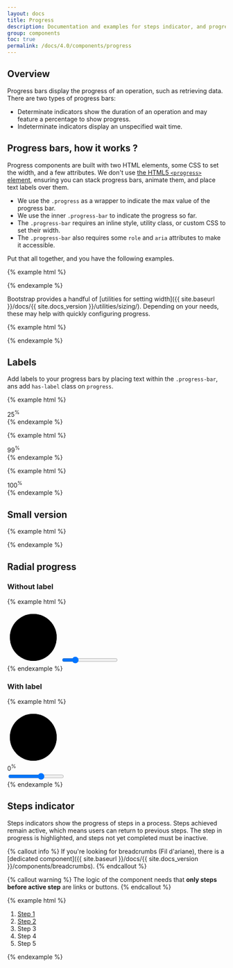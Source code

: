 ```yaml
---
layout: docs
title: Progress
description: Documentation and examples for steps indicator, and progress bars featuring support for stacked bars, animated backgrounds, and text labels.
group: components
toc: true
permalink: /docs/4.0/components/progress
---
```


## Overview

Progress bars display the progress of an operation, such as retrieving data.
There are two types of progress bars:
- Determinate indicators show the duration of an operation and may feature a percentage to show progress.
- Indeterminate indicators display an unspecified wait time.

## Progress bars, how it works ?

Progress components are built with two HTML elements, some CSS to set the width, and a few attributes. We don't use [the HTML5 `<progress>` element](https://developer.mozilla.org/en-US/docs/Web/HTML/Element/progress), ensuring you can stack progress bars, animate them, and place text labels over them.

- We use the `.progress` as a wrapper to indicate the max value of the progress bar.
- We use the inner `.progress-bar` to indicate the progress so far.
- The `.progress-bar` requires an inline style, utility class, or custom CSS to set their width.
- The `.progress-bar` also requires some `role` and `aria` attributes to make it accessible.

Put that all together, and you have the following examples.

{% example html %}
<div class="progress">
  <div class="progress-bar" role="progressbar" aria-valuenow="0" aria-valuemin="0" aria-valuemax="100"></div>
</div>
<div class="progress">
  <div class="progress-bar" role="progressbar" style="width: 25%" aria-valuenow="25" aria-valuemin="0" aria-valuemax="100"></div>
</div>
<div class="progress">
  <div class="progress-bar" role="progressbar" style="width: 50%" aria-valuenow="50" aria-valuemin="0" aria-valuemax="100"></div>
</div>
<div class="progress">
  <div class="progress-bar" role="progressbar" style="width: 75%" aria-valuenow="75" aria-valuemin="0" aria-valuemax="100"></div>
</div>
<div class="progress">
  <div class="progress-bar" role="progressbar" style="width: 100%" aria-valuenow="100" aria-valuemin="0" aria-valuemax="100"></div>
</div>
{% endexample %}

Bootstrap provides a handful of [utilities for setting width]({{ site.baseurl }}/docs/{{ site.docs_version }}/utilities/sizing/). Depending on your needs, these may help with quickly configuring progress.

{% example html %}
<div class="progress">
  <div class="progress-bar w-75" role="progressbar" aria-valuenow="75" aria-valuemin="0" aria-valuemax="100"></div>
</div>
{% endexample %}

## Labels

Add labels to your progress bars by placing text within the `.progress-bar`, ans add `has-label` class on `progress`.

{% example html %}
<div class="progress has-label">
  <div class="progress-bar" role="progressbar" style="width: 25%;" aria-valuenow="25" aria-valuemin="0" aria-valuemax="100"><span class="progress-label">25<sup>%</sup></span></div>
</div>
{% endexample %}

{% example html %}
<div class="progress has-label">
  <div class="progress-bar" role="progressbar" style="width: 99%;" aria-valuenow="99" aria-valuemin="0" aria-valuemax="100"><span class="progress-label">99<sup>%</sup></span></div>
</div>
{% endexample %}

{% example html %}
<div class="progress has-label">
  <div class="progress-bar" role="progressbar" style="width: 100%;" aria-valuenow="100" aria-valuemin="0" aria-valuemax="100"><span class="progress-label">100<sup>%</sup></span></div>
</div>
{% endexample %}

## Small version

{% example html %}
<div class="progress progress-sm">
  <div class="progress-bar" style="width: 50%" role="progressbar" aria-valuenow="50" aria-valuemin="0" aria-valuemax="100"></div>
</div>
{% endexample %}

## Radial progress

### Without label
{% example html %}
<div class="progress-circle" data-component="radial-progress">
    <svg class="progress-circle-figure" data-role="figure" width="120" height="120" viewBox="0 0 120 120">
        <circle class="progress-circle-meter" cx="60" cy="60" r="54" stroke-width="12" />
        <circle class="progress-circle-value" cx="60" cy="60" r="54" stroke-width="12" />
    </svg>
    <input data-role="control" class="sr-only" type="range" value="20" />
</div>
{% endexample %}

### With label
{% example html %}
<div class="progress-circle" data-component="radial-progress">
    <svg class="progress-circle-figure" data-role="figure" width="120" height="120" viewBox="0 0 120 120">
        <circle class="progress-circle-meter" cx="60" cy="60" r="54" stroke-width="12" />
        <circle class="progress-circle-value" cx="60" cy="60" r="54" stroke-width="12" />
    </svg>
    <div class="progress-circle-label" data-role="label"><span><span data-role="labelvalue">0</span><sup>%</sup></span></div>
    <input data-role="control" class="sr-only" type="range" value="60" />
</div>
{% endexample %}

## Steps indicator

Steps indicators show the progress of steps in a process. Steps achieved remain active, which means users can return to previous steps. The step in progress is highlighted, and steps not yet completed must be inactive.

{% callout info %}
If you're looking for breadcrumbs (Fil d'ariane), there is a [dedicated component]({{ site.baseurl }}/docs/{{ site.docs_version }}/components/breadcrumbs).
{% endcallout %}

{% callout warning %}
The logic of the component needs that **only steps before active step** are links or buttons.
{% endcallout %}

{% example html %}
<nav role="navigation" aria-label="Vous êtes : ">
  <ol class="breadcrumb">
    <li class="breadcrumb-item"><a href="#">Step 1</a></li>
    <li class="breadcrumb-item"><a href="#">Step 2</a></li>
    <li class="breadcrumb-item active" aria-current="page">Step 3</li>
    <li class="breadcrumb-item">Step 4</li>
    <li class="breadcrumb-item">Step 5</li>
  </ol>
</nav>
{% endexample %}

